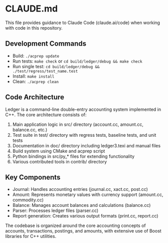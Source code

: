# CLAUDE.md

This file provides guidance to Claude Code (claude.ai/code) when working with code in this repository.

## Development Commands

- Build: `./acprep update`
- Run tests: `make check` or `cd build/ledger/debug && make check`
- Run single test: `cd build/ledger/debug && ./test/regress/test_name.test`
- Install: `make install`
- Clean: `./acprep clean`

## Code Architecture

Ledger is a command-line double-entry accounting system implemented in C++. The core architecture consists of:

1. Main application logic in src/ directory (account.cc, amount.cc, balance.cc, etc.)
2. Test suite in test/ directory with regress tests, baseline tests, and unit tests
3. Documentation in doc/ directory including ledger3.texi and manual files
4. Build system using CMake and acprep script
5. Python bindings in src/py_* files for extending functionality
6. Various contributed tools in contrib/ directory

## Key Components

- Journal: Handles accounting entries (journal.cc, xact.cc, post.cc)
- Amount: Represents monetary values with currency support (amount.cc, commodity.cc)
- Balance: Manages account balances and calculations (balance.cc)
- Parser: Processes ledger files (parser.cc)
- Report generation: Creates various output formats (print.cc, report.cc)

The codebase is organized around the core accounting concepts of accounts, transactions, postings, and amounts, with extensive use of Boost libraries for C++ utilities.
